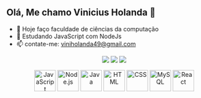 ## Olá, Me chamo Vinicius Holanda 👋



- 🔭 Hoje faço faculdade de ciências da computação
- 🌱 Estudando JavaScript com NodeJs
- 📫 contate-me: viniholanda49@gmail.com


<p align="center">
  <img src="https://github-readme-stats.vercel.app/api?username=viniciusholand&show_icons=true&theme=radical" />
  <img src="https://github-readme-streak-stats.herokuapp.com/?user=viniciusholand&theme=radical" />
  <img src="https://github-readme-stats.vercel.app/api/top-langs/?username=viniciusholand&layout=compact&theme=radical" />
</p>

<p align="center">
  <img src="https://cdn.jsdelivr.net/gh/devicons/devicon/icons/javascript/javascript-original.svg" alt="JavaScript" width="50" height="50"/>
  <img src="https://cdn.jsdelivr.net/gh/devicons/devicon/icons/nodejs/nodejs-original.svg" alt="Node.js" width="50" height="50"/>
  <img src="https://cdn.jsdelivr.net/gh/devicons/devicon/icons/java/java-original.svg" alt="Java" width="50" height="50"/>
  <img src="https://cdn.jsdelivr.net/gh/devicons/devicon/icons/html5/html5-original.svg" alt="HTML" width="50" height="50"/>
  <img src="https://cdn.jsdelivr.net/gh/devicons/devicon/icons/css3/css3-original.svg" alt="CSS" width="50" height="50"/>
  <img src="https://cdn.jsdelivr.net/gh/devicons/devicon/icons/mysql/mysql-original.svg" alt="MySQL" width="50" height="50"/>
   <img src="https://cdn.jsdelivr.net/gh/devicons/devicon/icons/react/react-original.svg" alt="React" width="50" height="50"/>
</p>



